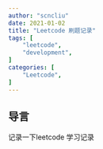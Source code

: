 ```yaml
---
author: "scncliu"
date: 2021-01-02
title: "Leetcode 刷题记录"
tags: [
    "leetcode",
    "development",
]
categories: [
    "Leetcode",
]
---
```



## 导言
记录一下leetcode 学习记录